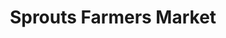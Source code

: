 ---
title: "Sprouts Farmers Market"
url: /chandler/sprouts-farmers-market-west-ray-road/
shop: mall
---